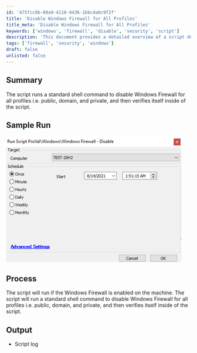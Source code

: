 ```yaml
---
id: '475fcc0b-08a9-4118-9436-1bbc4a0c9f2f'
title: 'Disable Windows Firewall for All Profiles'
title_meta: 'Disable Windows Firewall for All Profiles'
keywords: ['windows', 'firewall', 'disable', 'security', 'script']
description: 'This document provides a detailed overview of a script designed to disable the Windows Firewall for all profiles, including public, domain, and private. It outlines the process of executing the script, sample run visuals, and expected output logs.'
tags: ['firewall', 'security', 'windows']
draft: false
unlisted: false
---
```

## Summary

The script runs a standard shell command to disable Windows Firewall for all profiles i.e. public, domain, and private, and then verifies itself inside of the script.

## Sample Run

![Sample Run](../../../static/img/Windows-Firewall---Disable/image_1.png)

## Process

The script will run if the Windows Firewall is enabled on the machine. The script will run a standard shell command to disable Windows Firewall for all profiles i.e. public, domain, and private, and then verifies itself inside of the script.

## Output

- Script log












